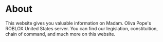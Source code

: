 # About

This website gives you valuable information on 
Madam. Oliva Pope's ROBLOX United States server. You can find our legislation, constituition,
chain of command, and much more on this website.